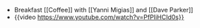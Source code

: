 - Breakfast [[Coffee]] with [[Yanni Migias]] and [[Dave Parker]]
- {{video https://www.youtube.com/watch?v=PfPIiHCId0s}}